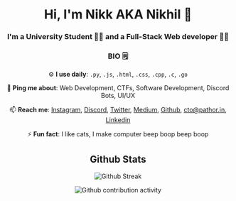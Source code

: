 <p align="center">
  
  <h1 align="center">Hi, I'm Nikk AKA Nikhil 👋</h1>
  <h3 align="center">I'm a University Student 👨‍🎓 and a Full-Stack Web developer 👨‍💻</h3>



<div align="center">
  <h3>BIO 🗒️</h3>
  <p>⚙️ <strong>I use daily</strong>: <code>.py</code>, <code>.js</code>, <code>.html</code>, <code>.css</code>, <code>.cpp</code>, <code>.c</code>, <code>.go</code></p>
  <p>💬 <strong>Ping me about</strong>: Web Development, CTFs, Software Development, Discord Bots, UI/UX</p>
  <p>📫 <strong>Reach me</strong>: <a href="https://instagram.com/nikk_0x11" target="_blank">Instagram</a>, <a href="https://discord.com/users/815946508200575036" target="_blank">Discord</a>, <a href="https://twitter.com/nikk_0x11" target="_blank">Twitter</a>, <a href="https://nikk-0x11.medium.com/" target="_blank">Medium</a>, <a href="https://github.com/Nikk-0x11" target="_blank">Github</a>, <a href="mailto:cto@pathor.in">cto@pathor.in</a>, <a href="https://www.linkedin.com/in/nikhil-dhiman-b81326211/" target="_blank">Linkedin</a></p>
  <p>⚡️ <strong>Fun fact</strong>: I like cats, I make computer beep boop beep boop</p>
</div>
<h2 align="center">Github Stats</h2>
<p align="center">
  <img src="https://github-readme-streak-stats.herokuapp.com?user=Nikk-0x11&theme=tokyonight_duo&hide_border=false&date_format=j%20M%5B%20Y%5D" alt="Github Streak">
</p>

<p align="center">
  <img src="https://activity-graph.herokuapp.com/graph?username=Nikk-0x11&theme=react-dark" alt="Github contribution activity">
</p>
